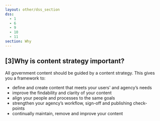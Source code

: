 ```yaml
---
layout: other/dss_section
dss:
  - 1
  - 6
  - 9
  - 10
  - 11
section: Why
---
```


## [3]Why is content strategy important?
All government content should be guided by a content strategy. This gives you a framework to:

- define and create content that meets your users' and agency’s needs
- improve the findability and clarity of your content
- align your people and processes to the same goals
- strengthen your agency’s workflow, sign-off and publishing check-points
- continually maintain, remove and improve your content
